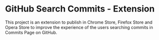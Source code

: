 # GitHub Search Commits - Extension

This project is an extension to publish in Chrome Store, Firefox Store and Opera Store to improve the experience of the users searching commits in Commits Page on GitHub.
